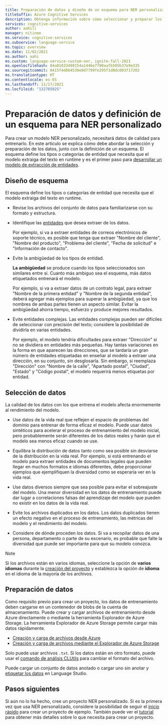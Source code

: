 ```yaml
---
title: Preparación de datos y diseño de un esquema para NER personalizado
titleSuffix: Azure Cognitive Services
description: Obtenga información sobre cómo seleccionar y preparar los datos para crear correctamente proyectos NER personalizados.
services: cognitive-services
author: aahill
manager: nitinme
ms.service: cognitive-services
ms.subservice: language-service
ms.topic: overview
ms.date: 11/02/2021
ms.author: aahi
ms.custom: language-service-custom-ner, ignite-fall-2021
ms.openlocfilehash: 04a01833498154a1446e7f00aafb505b37e9e335
ms.sourcegitcommit: 0415f4d064530e0d7799fe295f1d8dc003f17202
ms.translationtype: HT
ms.contentlocale: es-ES
ms.lasthandoff: 11/17/2021
ms.locfileid: "132705025"
---
```

# <a name="how-to-prepare-data-and-define-a-schema-for-custom-ner"></a>Preparación de datos y definición de un esquema para NER personalizado

Para crear un modelo NER personalizado, necesitará datos de calidad para entrenarlo. En este artículo se explica cómo debe abordar la selección y preparación de los datos, junto con la definición de un esquema. El esquema define los tipos o categorías de entidad que necesita que el modelo extraiga del texto en runtime y es el primer paso para [desarrollar un modelo de extracción de entidades](../overview.md#application-development-lifecycle).

## <a name="schema-design"></a>Diseño de esquema

El esquema define los tipos o categorías de entidad que necesita que el modelo extraiga del texto en runtime.

* Revise los archivos del conjunto de datos para familiarizarse con su formato y estructura.

* Identifique las [entidades](../glossary.md#entity) que desea extraer de los datos.

    Por ejemplo, si va a extraer entidades de correos electrónicos de soporte técnico, es posible que tenga que extraer "Nombre del cliente", "Nombre del producto", "Problema del cliente", "Fecha de solicitud" e "Información de contacto".

* Evite la ambigüedad de los tipos de entidad.

    **La ambigüedad** se produce cuando los tipos seleccionados son similares entre sí. Cuanto más ambiguo sea el esquema, más datos etiquetados entrenará el modelo.

    Por ejemplo, si va a extraer datos de un contrato legal, para extraer "Nombre de la primera entidad" y "Nombre de la segunda entidad", deberá agregar más ejemplos para superar la ambigüedad, ya que los nombres de ambas partes tienen un aspecto similar. Evitar la ambigüedad ahorra tiempo, esfuerzo y produce mejores resultados.

* Evite entidades complejas. Las entidades complejas pueden ser difíciles de seleccionar con precisión del texto; considere la posibilidad de dividirla en varias entidades.

    Por ejemplo, el modelo tendría dificultades para extraer "Dirección" si no se dividiera en entidades más pequeñas. Hay tantas variaciones en la forma en que aparecen las direcciones, que se tardaría un gran número de entidades etiquetadas en enseñar al modelo a extraer una dirección, en su conjunto, sin desglosarla. Sin embargo, si reemplaza "Dirección" con "Nombre de la calle", "Apartado postal", "Ciudad", "Estado" y "Código postal", el modelo requerirá menos etiquetas por entidad.

## <a name="data-selection"></a>Selección de datos

La calidad de los datos con los que entrena el modelo afecta enormemente al rendimiento del modelo.

* Use datos de la vida real que reflejen el espacio de problemas del dominio para entrenar de forma eficaz el modelo. Puede usar datos sintéticos para acelerar el proceso de entrenamiento del modelo inicial, pero probablemente serán diferentes de los datos reales y harán que el modelo sea menos eficaz cuando se use.

* Equilibra la distribución de datos tanto como sea posible sin desviarse de la distribución en la vida real. Por ejemplo, si está entrenando el modelo para extraer entidades de documentos legales que pueden llegar en muchos formatos e idiomas diferentes, debe proporcionar ejemplos que ejemplifiquen la diversidad como se esperaría ver en la vida real.

* Use datos diversos siempre que sea posible para evitar el sobreajuste del modelo. Una menor diversidad en los datos de entrenamiento puede dar lugar a correlaciones falsas del aprendizaje del modelo que pueden no existir en los datos de la vida real. 
 
* Evite los archivos duplicados en los datos. Los datos duplicados tienen un efecto negativo en el proceso de entrenamiento, las métricas del modelo y el rendimiento del modelo. 

* Considere de dónde proceden los datos. Si va a recopilar datos de una persona, departamento o parte de su escenario, es probable que falte la diversidad que puede ser importante para que su modelo conozca. 

> [!NOTE]
> Si los archivos están en varios idiomas, seleccione la opción de **varios idiomas** durante la [creación del proyecto](../quickstart.md) y establezca la opción de **idioma** en el idioma de la mayoría de los archivos.

## <a name="data-preparation"></a>Preparación de datos

Como requisito previo para crear un proyecto, los datos de entrenamiento deben cargarse en un contenedor de blobs de la cuenta de almacenamiento. Puede crear y cargar archivos de entrenamiento desde Azure directamente o mediante la herramienta Explorador de Azure Storage. La herramienta Explorador de Azure Storage permite cargar más datos rápidamente.  

* [Creación y carga de archivos desde Azure](../../../../storage/blobs/storage-quickstart-blobs-portal.md#create-a-container)
* [Creación y carga de archivos mediante el Explorador de Azure Storage](../../../../vs-azure-tools-storage-explorer-blobs.md)

Solo puede usar archivos `.txt`. Si los datos están en otro formato, puede usar el [comando de análisis CLUtils](https://github.com/microsoft/CognitiveServicesLanguageUtilities/blob/main/CustomTextAnalytics.CLUtils/Solution/CogSLanguageUtilities.ViewLayer.CliCommands/Commands/ParseCommand/README.md) para cambiar el formato del archivo.

 Puede cargar un conjunto de datos anotado o cargar uno sin anotar y [etiquetar los datos](../how-to/tag-data.md) en Language Studio. 
 
## <a name="next-steps"></a>Pasos siguientes

Si aún no lo ha hecho, cree un proyecto NER personalizado. Si es la primera vez que usa NER personalizado, considere la posibilidad de seguir el [inicio rápido](../quickstart.md) para crear un proyecto de ejemplo. También puede ver el [tutorial](../how-to/create-project.md) para obtener más detalles sobre lo que necesita para crear un proyecto.